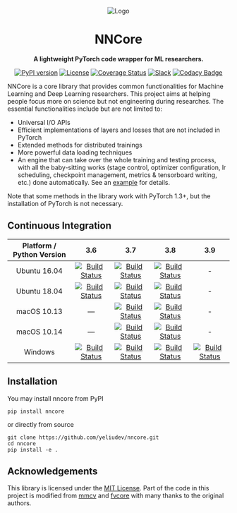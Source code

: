 <div align="center">

![Logo](https://github.com/yeliudev/nncore/blob/master/.github/nncore-logo.svg)

# NNCore

**A lightweight PyTorch code wrapper for ML researchers.**

[![PyPI version](https://badge.fury.io/py/nncore.svg)](https://pypi.org/project/nncore/)
[![License](https://img.shields.io/badge/License-MIT-blue.svg)](https://github.com/yeliudev/nncore/blob/master/LICENSE)
[![Coverage Status](https://coveralls.io/repos/github/yeliudev/nncore/badge.svg?branch=master)](https://coveralls.io/github/yeliudev/nncore?branch=master)
[![Slack](https://img.shields.io/badge/slack-chat-blue.svg?logo=slack)](https://join.slack.com/t/nncore/shared_invite/zt-cex52vw2-PBxlf~BToxS3k8etdxYxHQ)
[![Codacy Badge](https://api.codacy.com/project/badge/Grade/0692961de1d94464a770b22efc2a5b0d)](https://www.codacy.com/manual/yeliudev/nncore?utm_source=github.com&amp;utm_medium=referral&amp;utm_content=yeliudev/nncore&amp;utm_campaign=Badge_Grade)

</div>

NNCore is a core library that provides common functionalities for Machine Learning and Deep Learning researchers. This project aims at helping people focus more on science but not engineering during researches. The essential functionalities include but are not limited to:

* Universal I/O APIs
* Efficient implementations of layers and losses that are not included in PyTorch
* Extended methods for distributed trainings
* More powerful data loading techniques
* An engine that can take over the whole training and testing process, with all the baby-sitting works (stage control, optimizer configuration, lr scheduling, checkpoint management, metrics & tensorboard writing, etc.) done automatically. See an [example](https://github.com/yeliudev/nncore/blob/master/examples/mnist.py) for details.

Note that some methods in the library work with PyTorch 1.3+, but the installation of PyTorch is not necessary.

## Continuous Integration

| Platform / Python Version | 3.6 | 3.7 | 3.8 | 3.9 |
| :-: | :-: | :-: | :-: | :-: |
| Ubuntu 16.04 | [![Build Status](https://api.catcatserver.xyz/badge/yeliudev/nncore/master/1)](https://travis-ci.com/yeliudev/nncore) | [![Build Status](https://api.catcatserver.xyz/badge/yeliudev/nncore/master/2)](https://travis-ci.com/yeliudev/nncore) | [![Build Status](https://api.catcatserver.xyz/badge/yeliudev/nncore/master/3)](https://travis-ci.com/yeliudev/nncore) | - |
| Ubuntu 18.04 | [![Build Status](https://api.catcatserver.xyz/badge/yeliudev/nncore/master/4)](https://travis-ci.com/yeliudev/nncore) | [![Build Status](https://api.catcatserver.xyz/badge/yeliudev/nncore/master/5)](https://travis-ci.com/yeliudev/nncore) | [![Build Status](https://api.catcatserver.xyz/badge/yeliudev/nncore/master/6)](https://travis-ci.com/yeliudev/nncore) | - |
| macOS 10.13 | — | [![Build Status](https://api.catcatserver.xyz/badge/yeliudev/nncore/master/7)](https://travis-ci.com/yeliudev/nncore) | [![Build Status](https://api.catcatserver.xyz/badge/yeliudev/nncore/master/8)](https://travis-ci.com/yeliudev/nncore) | - |
| macOS 10.14 | — | [![Build Status](https://api.catcatserver.xyz/badge/yeliudev/nncore/master/9)](https://travis-ci.com/yeliudev/nncore) | [![Build Status](https://api.catcatserver.xyz/badge/yeliudev/nncore/master/10)](https://travis-ci.com/yeliudev/nncore) | - |
| Windows | [![Build Status](https://api.catcatserver.xyz/badge/yeliudev/nncore/master/11)](https://travis-ci.com/yeliudev/nncore) | [![Build Status](https://api.catcatserver.xyz/badge/yeliudev/nncore/master/12)](https://travis-ci.com/yeliudev/nncore) | [![Build Status](https://api.catcatserver.xyz/badge/yeliudev/nncore/master/13)](https://travis-ci.com/yeliudev/nncore) | [![Build Status](https://api.catcatserver.xyz/badge/yeliudev/nncore/master/14)](https://travis-ci.com/yeliudev/nncore) |

## Installation

You may install nncore from PyPI

```
pip install nncore
```

or directly from source

```
git clone https://github.com/yeliudev/nncore.git
cd nncore
pip install -e .
```

## Acknowledgements

This library is licensed under the [MIT License](https://github.com/yeliudev/nncore/blob/master/LICENSE). Part of the code in this project is modified from [mmcv](https://github.com/open-mmlab/mmcv) and [fvcore](https://github.com/facebookresearch/fvcore) with many thanks to the original authors.
